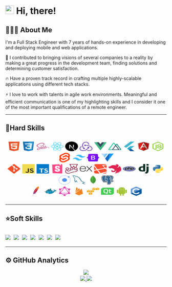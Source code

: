 <h1><img src="https://media.giphy.com/media/hvRJCLFzcasrR4ia7z/giphy.gif" width=27px height=27px></img> Hi, there!</h1>

<h2>👨🏻‍💻 About Me</h2>
<p>I'm a Full Stack Engineer with 7 years of hands-on experience in developing and deploying mobile and web applications.</p>
<p>🏃 I contributed to bringing visions of several companies to a reality by making a great progress in the development team, finding solutions and determining customer satisfaction.</p>
<p>🔥 Have a proven track record in crafting multiple highly-scalable applications using different tech stacks.</p>
<p>⚡ I love to work with talents in agile work environments. Meaningful and efficient communication is one of my highlighting skills and I consider it one of the most important qualifications of a remote engineer.</p>

<hr><h2>🚀Hard Skills<h2>
<div align="center">
  <div>
    <img alt="HTML" height="30" width="40" src="https://raw.githubusercontent.com/devicons/devicon/master/icons/html5/html5-original.svg">
    <img alt="CSS" height="30" width="40" src="https://raw.githubusercontent.com/devicons/devicon/master/icons/css3/css3-original.svg">
    <img alt="CSS" height="30" width="40" src="https://raw.githubusercontent.com/devicons/devicon/master/icons/sass/sass-original.svg">
    <img alt="CSS" height="30" width="40" src="https://raw.githubusercontent.com/devicons/devicon/master/icons/react/react-original.svg">
    <img alt="CSS" height="30" width="40" src="https://raw.githubusercontent.com/devicons/devicon/master/icons/nextjs/nextjs-original.svg">
    <img alt="CSS" height="30" width="40" src="https://raw.githubusercontent.com/devicons/devicon/master/icons/redux/redux-original.svg">
    <img alt="CSS" height="30" width="40" src="https://raw.githubusercontent.com/devicons/devicon/master/icons/vuejs/vuejs-original.svg">
    <img alt="CSS" height="30" width="40" src="https://raw.githubusercontent.com/devicons/devicon/master/icons/nuxtjs/nuxtjs-original.svg">
    <img alt="CSS" height="30" width="40" src="https://raw.githubusercontent.com/devicons/devicon/master/icons/flutter/flutter-original.svg">
    <img alt="CSS" height="30" width="40" src="https://raw.githubusercontent.com/devicons/devicon/master/icons/angularjs/angularjs-original.svg">
    <img alt="CSS" height="30" width="40" src="https://raw.githubusercontent.com/devicons/devicon/master/icons/nodejs/nodejs-plain.svg">
    <img alt="CSS" height="30" width="40" src="https://raw.githubusercontent.com/devicons/devicon/master/icons/svelte/svelte-original.svg">
    <img alt="CSS" height="30" width="40" src="https://raw.githubusercontent.com/devicons/devicon/master/icons/tailwindcss/tailwindcss-plain.svg">
    <img alt="CSS" height="30" width="40" src="https://raw.githubusercontent.com/devicons/devicon/master/icons/bootstrap/bootstrap-original.svg">
    <img alt="CSS" height="30" width="40" src="https://raw.githubusercontent.com/devicons/devicon/master/icons/vuetify/vuetify-original.svg">
  </div>
  <div>
    <img alt="CSS" height="30" width="40" src="https://raw.githubusercontent.com/devicons/devicon/master/icons/git/git-original.svg">
    <img alt="Js" height="30" width="40" src="https://raw.githubusercontent.com/devicons/devicon/master/icons/javascript/javascript-original.svg">
    <img alt="CSS" height="30" width="40" src="https://raw.githubusercontent.com/devicons/devicon/master/icons/typescript/typescript-original.svg">
    <img alt="CSS" height="30" width="40" src="https://raw.githubusercontent.com/devicons/devicon/master/icons/storybook/storybook-original.svg">
    <img alt="CSS" height="30" width="40" src="https://raw.githubusercontent.com/devicons/devicon/master/icons/jest/jest-plain.svg">
    <img alt="CSS" height="30" width="40" src="https://raw.githubusercontent.com/devicons/devicon/master/icons/express/express-original.svg">
    <img alt="CSS" height="30" width="40" src="https://raw.githubusercontent.com/devicons/devicon/master/icons/laravel/laravel-plain.svg">
    <img alt="CSS" height="30" width="40" src="https://raw.githubusercontent.com/devicons/devicon/master/icons/nestjs/nestjs-plain.svg">
    <img alt="CSS" height="30" width="40" src="https://raw.githubusercontent.com/devicons/devicon/master/icons/php/php-original.svg">
    <img alt="CSS" height="30" width="40" src="https://raw.githubusercontent.com/devicons/devicon/master/icons/django/django-plain.svg">
    <img alt="CSS" height="30" width="40" src="https://raw.githubusercontent.com/devicons/devicon/master/icons/python/python-original.svg">
    <img alt="CSS" height="30" width="40" src="https://raw.githubusercontent.com/devicons/devicon/master/icons/ionic/ionic-original.svg">
    <img alt="CSS" height="30" width="40" src="https://raw.githubusercontent.com/devicons/devicon/master/icons/mysql/mysql-original.svg">
    <img alt="CSS" height="30" width="40" src="https://raw.githubusercontent.com/devicons/devicon/master/icons/mongodb/mongodb-original.svg">
    <img alt="CSS" height="30" width="40" src="https://raw.githubusercontent.com/devicons/devicon/master/icons/postgresql/postgresql-original.svg">
  </div>
  <div>
    <img alt="CSS" height="30" width="40" src="https://raw.githubusercontent.com/devicons/devicon/master/icons/apache/apache-original.svg">
    <img alt="CSS" height="30" width="40" src="https://raw.githubusercontent.com/devicons/devicon/master/icons/docker/docker-original.svg">
    <img alt="CSS" height="30" width="40" src="https://raw.githubusercontent.com/devicons/devicon/master/icons/graphql/graphql-plain.svg">
    <img alt="CSS" height="30" width="40" src="https://raw.githubusercontent.com/devicons/devicon/master/icons/firebase/firebase-plain.svg">
    <img alt="CSS" height="30" width="40" src="https://raw.githubusercontent.com/devicons/devicon/master/icons/amazonwebservices/amazonwebservices-original.svg">
    <img alt="CSS" height="30" width="40" src="https://raw.githubusercontent.com/devicons/devicon/master/icons/qt/qt-original.svg">
    <img alt="CSS" height="30" width="40" src="https://raw.githubusercontent.com/devicons/devicon/master/icons/android/android-original.svg">
    <img alt="CSS" height="30" width="40" src="https://raw.githubusercontent.com/devicons/devicon/master/icons/c/c-original.svg">
  </div>
</div>
<hr><h2>⭐Soft Skills<h2>
<div style="display:flex; gap: 10px;">
  <img src="https://img.shields.io/badge/Time%20management-0077B5?style=for-the-badge">
  <img src="https://img.shields.io/badge/Teamwork-0077B5?style=for-the-badge">
  <img src="https://img.shields.io/badge/Problem%20solving-0077B5?style=for-the-badge">
  <img src="https://img.shields.io/badge/Communication-0077B5?style=for-the-badge">
  <img src="https://img.shields.io/badge/Attention%20to%20detail-0077B5?style=for-the-badge">
  <img src="https://img.shields.io/badge/Creative%20thinking-0077B5?style=for-the-badge">
  <img src="https://img.shields.io/badge/Adaptability-0077B5?style=for-the-badge">
</div><hr>
<h2>⚙️  GitHub Analytics</h2>
<div align="center">
  <a href="https://github.com/starlitnightsky">
    <img src="https://github-profile-trophy.vercel.app/?username=starlitnightsky&title=MultiLanguage,Commits,Stars,Followers,Organizations,Issues,PullRequest" />
  </a>
</div>
<div align="center">
  <a href="https://github.com/starlitnightsky">
    <img src="https://github-readme-stats.vercel.app/api/top-langs/?username=mastercodercat&langs_count=8&theme=dracula&layout=compact&hide=html,scss,makefile,ruby,css,less" />
  </a>
  <a href="https://github.com/starlitnightsky">
    <img src="https://github-readme-stats.vercel.app/api?username=starlitnightsky&show_icons=true&theme=dracula&include_all_commits=true" />
  </a>
</div>
